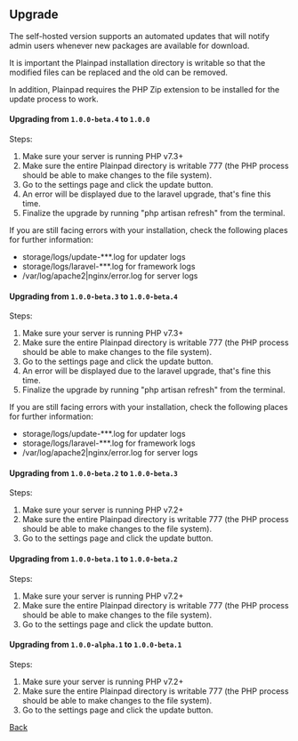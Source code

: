 ## Upgrade 

The self-hosted version supports an automated updates that will notify admin users whenever new packages are available 
for download.

It is important the Plainpad installation directory is writable so that the modified files can be replaced and the old 
can be removed. 

In addition, Plainpad requires the PHP Zip extension to be installed for the update process to work.

#### Upgrading from `1.0.0-beta.4` to `1.0.0`

Steps:

1. Make sure your server is running PHP v7.3+
1. Make sure the entire Plainpad directory is writable 777 (the PHP process should be able to make changes to the file system).
1. Go to the settings page and click the update button.
1. An error will be displayed due to the laravel upgrade, that's fine this time.
1. Finalize the upgrade by running "php artisan refresh" from the terminal.

If you are still facing errors with your installation, check the following places for further information:

* storage/logs/update-***.log for updater logs
* storage/logs/laravel-***.log for framework logs
* /var/log/apache2|nginx/error.log for server logs

#### Upgrading from `1.0.0-beta.3` to `1.0.0-beta.4`

Steps: 

1. Make sure your server is running PHP v7.3+ 
1. Make sure the entire Plainpad directory is writable 777 (the PHP process should be able to make changes to the file system). 
1. Go to the settings page and click the update button.
1. An error will be displayed due to the laravel upgrade, that's fine this time. 
1. Finalize the upgrade by running "php artisan refresh" from the terminal.  

If you are still facing errors with your installation, check the following places for further information: 

* storage/logs/update-***.log for updater logs
* storage/logs/laravel-***.log for framework logs
* /var/log/apache2|nginx/error.log for server logs

#### Upgrading from `1.0.0-beta.2` to `1.0.0-beta.3`

Steps: 

1. Make sure your server is running PHP v7.2+ 
1. Make sure the entire Plainpad directory is writable 777 (the PHP process should be able to make changes to the file system). 
1. Go to the settings page and click the update button.

#### Upgrading from `1.0.0-beta.1` to `1.0.0-beta.2`

Steps: 

1. Make sure your server is running PHP v7.2+ 
1. Make sure the entire Plainpad directory is writable 777 (the PHP process should be able to make changes to the file system). 
1. Go to the settings page and click the update button.

#### Upgrading from `1.0.0-alpha.1` to `1.0.0-beta.1`

Steps: 

1. Make sure your server is running PHP v7.2+ 
1. Make sure the entire Plainpad directory is writable 777 (the PHP process should be able to make changes to the file system). 
1. Go to the settings page and click the update button.

[Back](readme.md)
